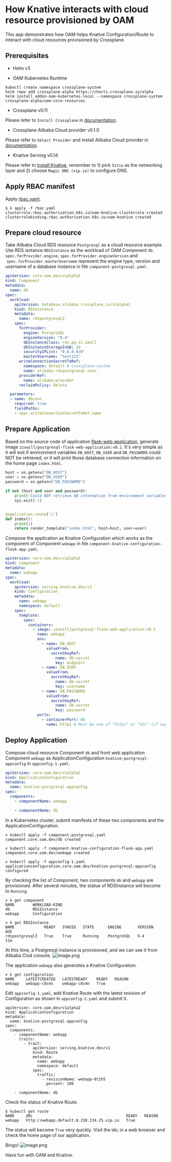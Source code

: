 # How Knative interacts with cloud resource provisioned by OAM
This app demonstrates how OAM helps Knative Configuration/Route to interact with cloud resources provisioned
by Crossplane.

## Prerequisites
- Helm v3

- OAM Kubernetes Runtime
```
kubectl create namespace crossplane-system
helm repo add crossplane-alpha https://charts.crossplane.io/alpha
helm install addon-oam-kubernetes-local --namespace crossplane-system crossplane-alpha/oam-core-resources
```

- Crossplane v0.11

Please refer to `Install Crossplane` in [documentation](https://crossplane.io/docs/v0.11/getting-started/install-configure.html). 

- Crossplane Alibaba Cloud provider v0.1.0

Please refer to `Select Provider` and install Alibaba Cloud provider in [documentation](https://crossplane.io/docs/v0.11/getting-started/install-configure.html). 

- Knative Serving v0.14

Please refer to [Install Knative](https://knative.dev/v0.14-docs/install/any-kubernetes-cluster/), remember to 1) pick 
`Istio` as the networking layer and 2) choose `Magic DNS (xip.io)` to configure DNS.


## Apply RBAC manifest
Apply [rbac.yaml](./rbac.yaml).

```shell script
$ k apply -f rbac.yaml
clusterrole.rbac.authorization.k8s.io/oam-knative-clusterrole created
clusterrolebinding.rbac.authorization.k8s.io/oam-knative created
```

## Prepare cloud resource
Take Alibaba Cloud RDS resource `Postgresql` as a cloud resource example. Use RDS isntance `RDSInstance` as the workload of
OAM Component `db`. `spec.forProvider.engine`, `spec.forProvider.engineVersion` and  `spec.forProvider.masterUsername`
represent the engine type, version and username of a database instance in file `component-postgresql.yaml`.

```yaml
apiVersion: core.oam.dev/v1alpha2
kind: Component
metadata:
  name: db
spec:
  workload:
    apiVersion: database.alibaba.crossplane.io/v1alpha1
    kind: RDSInstance
    metadata:
      name: rdspostgresql2
    spec:
      forProvider:
        engine: PostgreSQL
        engineVersion: "9.4"
        dbInstanceClass: rds.pg.s1.small
        dbInstanceStorageInGB: 20
        securityIPList: "0.0.0.0/0"
        masterUsername: "test123"
      writeConnectionSecretToRef:
        namespace: default # crossplane-system
        name: alibaba-rdspostgresql-conn
      providerRef:
        name: alibaba-provider
      reclaimPolicy: Delete

  parameters:
  - name: dbconn
    required: true
    fieldPaths:
    - spec.writeConnectionSecretToRef.name

```

## Prepare Application
Based on the source code of application [flask-web-application](./App), generate image
`zzxwill/postgresql-flask-web-application:v0.1`. It's very simple as it will exit if environment variables `DB_HOST`,
`DB_USER` and  `DB_PASSWORD` could NOT be retrieved, or it will print those database connection information on the home
page `index.html`.

```python
host = os.getenv("DB_HOST")
user = os.getenv("DB_USER")
password = os.getenv("DB_PASSWORD")

if not (host and user and password):
    print('Could NOT retrieve DB information from environment variables. Exiting...')
    sys.exit(-1)


@application.route('/')
def index():
    print(1)
    return render_template("index.html", host=host, user=user)
```

Compose the application as Knative Configuration which works as the component of Component `webapp` in file 
`component-knative-configuration-flask-app.yaml`.

```yaml
apiVersion: core.oam.dev/v1alpha2
kind: Component
metadata:
  name: webapp
spec:
  workload:
    apiVersion: serving.knative.dev/v1
    kind: Configuration
    metadata:
      name: webapp
      namespace: default
    spec:
      template:
        spec:
          containers:
            - image: zzxwill/postgresql-flask-web-application:v0.1
              name: webapp
              env:
                - name: DB_HOST
                  valueFrom:
                    secretKeyRef:
                      name: db-secret
                      key: endpoint
                - name: DB_USER
                  valueFrom:
                    secretKeyRef:
                      name: db-secret
                      key: username
                - name: DB_PASSWORD
                  valueFrom:
                    secretKeyRef:
                      name: db-secret
                      key: password
              ports:
                - containerPort: 80
                  name: http1 # Must be one of "http1" or "h2c" (if supported). Defaults to "http1".

```

## Deploy Application
Compose cloud resource Component `db` and front web application Component `webapp` as ApplicationConfiguration
`knative-postgresql-appconfig` in `appconfig-1.yaml`.

```yaml
apiVersion: core.oam.dev/v1alpha2
kind: ApplicationConfiguration
metadata:
  name: knative-postgresql-appconfig
spec:
  components:
    - componentName: webapp

    - componentName: db
```

In a Kubernetes cluster, submit manifests of these two components and the ApplicationConfiguration.

```shell
✗ kubectl apply -f component-postgresql.yaml
component.core.oam.dev/db created

✗ kubectl apply -f component-knative-configuration-flask-app.yaml
component.core.oam.dev/webapp created

✗ kubectl apply -f appconfig-1.yaml
applicationconfiguration.core.oam.dev/knative-postgresql-appconfig configured
```

By checking the list of Component, two components `db` and `webapp` are provisioned. After several minutes,
the statue of RDSInstance will become to `Running`.
```shell
✗ k get component
NAME        WORKLOAD-KIND
db          RDSInstance
webapp      Configuration

✗ k get RDSInstance
NAME             READY   SYNCED   STATE      ENGINE       VERSION   AGE
rdspostgresql3   True    True     Running    PostgreSQL   9.4       11m
```
At this time, a Postgresql instance is provisioned, and we can see it from Alibaba Clod console.
![image.png](./postgresql_instance.png)<br />

The application `webapp` also generates a Knative Configuration.

```shell
✗ k get configuration
NAME     LATESTCREATED   LATESTREADY    READY   REASON
webapp   webapp-c8s4n    webapp-c8s4n   True
```

Edit `appconfig-1.yaml`, add Knative Route with the latest revision of Configuration as shown in `appconfig-2.yaml` and submit it.

```shell
apiVersion: core.oam.dev/v1alpha2
kind: ApplicationConfiguration
metadata:
  name: knative-postgresql-appconfig
spec:
  components:
    - componentName: webapp
      traits:
        - trait:
            apiVersion: serving.knative.dev/v1
            kind: Route
            metadata:
              name: webapp
              namespace: default
            spec:
              traffic:
                - revisionName: webapp-8t2h5
                  percent: 100

    - componentName: db
```

Check the status of Knative Route.
```shell
$ kubectl get route
NAME     URL                                         READY   REASON
webapp   http://webapp.default.8.210.134.25.xip.io   True
```

The status will become `True` very quickly. Visit the `URL` in a web browser and check the home page of our application.

Bingo!
![image.png](./application_home_page.png)

Have fun with OAM and Knative.
